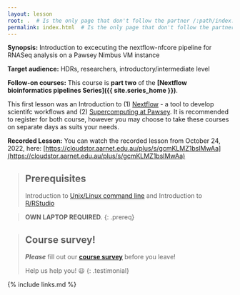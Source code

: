 ```yaml
---
layout: lesson
root: .  # Is the only page that don't follow the partner /:path/index.html
permalink: index.html  # Is the only page that don't follow the partner /:path/index.html
---
```


**Synopsis:** Introduction to excecuting the nextflow-nfcore pipeline for RNASeq analysis on a Pawsey Nimbus VM instance

**Target audience:**  HDRs, researchers, introductory/intermediate level

**Follow-on courses:** This course is **part two** of the **[Nextflow bioinformatics pipelines Series]({{ site.series_home }})**.

This first lesson was an Introduction to (1) [Nextflow](https://www.nextflow.io/) - a tool to develop scientifc workflows  and (2) [Supercomputing at Pawsey](https://pawsey.org.au/supercomputing/).
It is recommended to register for both course, however you may choose to take these courses on separate days as suits your needs.



**Recorded Lesson:** You can watch the recorded lesson from October 24, 2022, here: [https://cloudstor.aarnet.edu.au/plus/s/gcmKLMZ1bsIMwAa](https://cloudstor.aarnet.edu.au/plus/s/gcmKLMZ1bsIMwAa)

> ## Prerequisites
> Introduction to [Unix/Linux command line](https://datacarpentry.org/shell-genomics/) and Introduction to [R/RStudio](https://datacarpentry.org/genomics-r-intro/)

> **OWN LAPTOP REQUIRED**.
{: .prereq}

> ## Course survey!
>
> **_Please_** fill out our **[course survey](https://redcap.sydney.edu.au/surveys/?s=FJ33MYNCRR)** before you leave!
>
> Help us help you! :smiley:
{: .testimonial}

{% include links.md %}
